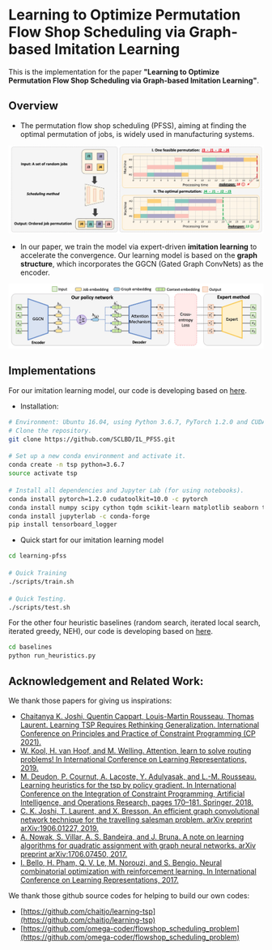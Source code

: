 # Learning to Optimize Permutation Flow Shop Scheduling via Graph-based Imitation Learning

This is the implementation for the paper **"Learning to Optimize Permutation Flow Shop Scheduling via Graph-based Imitation Learning"**.

## Overview

- The permutation flow shop scheduling (PFSS), aiming at finding the optimal permutation of jobs, is widely used in manufacturing systems. 

![End-to-end neural combinatorial optimization pipeline](img/pfss.jpg)
- In our paper, we train the model via expert-driven **imitation learning** to accelerate the convergence. Our learning model is based on the **graph structure**, which incorporates the GGCN (Gated Graph ConvNets) as the encoder.

![End-to-end neural combinatorial optimization pipeline](img/network.jpg)


## Implementations

For our imitation learning model, our code is developing based on [here](https://github.com/chaitjo/learning-tsp).  

- Installation:

```sh
# Environment: Ubuntu 16.04, using Python 3.6.7, PyTorch 1.2.0 and CUDA 10.0. Anaconda
# Clone the repository. 
git clone https://github.com/SCLBD/IL_PFSS.git 

# Set up a new conda environment and activate it.
conda create -n tsp python=3.6.7
source activate tsp

# Install all dependencies and Jupyter Lab (for using notebooks).
conda install pytorch=1.2.0 cudatoolkit=10.0 -c pytorch  
conda install numpy scipy cython tqdm scikit-learn matplotlib seaborn tensorboard pandas
conda install jupyterlab -c conda-forge
pip install tensorboard_logger
```



- Quick start for our imitation learning model 
```sh
cd learning-pfss

# Quick Training
./scripts/train.sh 
    
# Quick Testing.   
./scripts/test.sh
```

For the other four heuristic baselines (random search, iterated local search, iterated greedy, NEH), our code is developing based on [here](https://github.com/omega-coder/flowshop_scheduling_problem).

```sh
cd baselines
python run_heuristics.py 
```


## Acknowledgement and Related Work:

We thank those papers for giving us inspirations:

- [Chaitanya K. Joshi, Quentin Cappart, Louis-Martin Rousseau, Thomas Laurent. Learning TSP Requires Rethinking Generalization. International Conference on Principles and Practice of Constraint Programming (CP 2021).](https://arxiv.org/abs/2006.07054)
- [W. Kool, H. van Hoof, and M. Welling. Attention, learn to solve routing problems! In International Conference on Learning Representations, 2019.](https://openreview.net/forum?id=ByxBFsRqYm)
- [M. Deudon, P. Cournut, A. Lacoste, Y. Adulyasak, and L.-M. Rousseau. Learning heuristics for the tsp by policy gradient. In International Conference on the Integration of Constraint Programming, Artificial Intelligence, and Operations Research, pages 170–181. Springer, 2018.](https://link.springer.com/chapter/10.1007/978-3-319-93031-2_12)
- [C. K. Joshi, T. Laurent, and X. Bresson. An efficient graph convolutional network technique for the travelling salesman problem. arXiv preprint arXiv:1906.01227, 2019.](https://arxiv.org/abs/1906.01227)
- [A. Nowak, S. Villar, A. S. Bandeira, and J. Bruna. A note on learning algorithms for quadratic assignment with graph neural networks. arXiv preprint arXiv:1706.07450, 2017.](https://arxiv.org/abs/1706.07450v1)
- [I. Bello, H. Pham, Q. V. Le, M. Norouzi, and S. Bengio. Neural combinatorial optimization with reinforcement learning. In International Conference on Learning Representations, 2017.](https://arxiv.org/abs/1611.09940)


We thank those github source codes for helping to build our own codes:

- [https://github.com/chaitjo/learning-tsp](https://github.com/chaitjo/learning-tsp)
- [https://github.com/omega-coder/flowshop_scheduling_problem](https://github.com/omega-coder/flowshop_scheduling_problem)